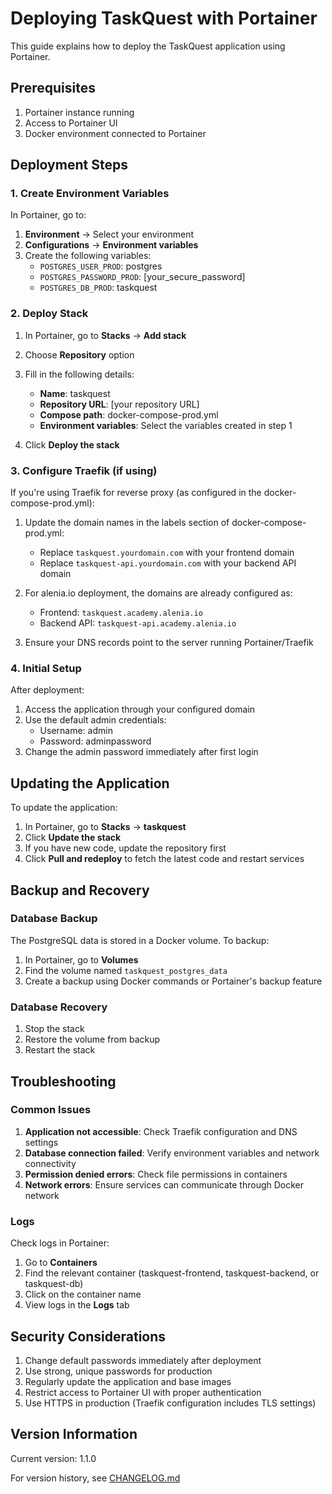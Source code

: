 # Deploying TaskQuest with Portainer

This guide explains how to deploy the TaskQuest application using Portainer.

## Prerequisites

1. Portainer instance running
2. Access to Portainer UI
3. Docker environment connected to Portainer

## Deployment Steps

### 1. Create Environment Variables

In Portainer, go to:
1. **Environment** → Select your environment
2. **Configurations** → **Environment variables**
3. Create the following variables:
   - `POSTGRES_USER_PROD`: postgres
   - `POSTGRES_PASSWORD_PROD`: [your_secure_password]
   - `POSTGRES_DB_PROD`: taskquest

### 2. Deploy Stack

1. In Portainer, go to **Stacks** → **Add stack**
2. Choose **Repository** option
3. Fill in the following details:
   - **Name**: taskquest
   - **Repository URL**: [your repository URL]
   - **Compose path**: docker-compose-prod.yml
   - **Environment variables**: Select the variables created in step 1

4. Click **Deploy the stack**

### 3. Configure Traefik (if using)

If you're using Traefik for reverse proxy (as configured in the docker-compose-prod.yml):

1. Update the domain names in the labels section of docker-compose-prod.yml:
   - Replace `taskquest.yourdomain.com` with your frontend domain
   - Replace `taskquest-api.yourdomain.com` with your backend API domain

2. For alenia.io deployment, the domains are already configured as:
   - Frontend: `taskquest.academy.alenia.io`
   - Backend API: `taskquest-api.academy.alenia.io`

3. Ensure your DNS records point to the server running Portainer/Traefik

### 4. Initial Setup

After deployment:

1. Access the application through your configured domain
2. Use the default admin credentials:
   - Username: admin
   - Password: adminpassword
3. Change the admin password immediately after first login

## Updating the Application

To update the application:

1. In Portainer, go to **Stacks** → **taskquest**
2. Click **Update the stack**
3. If you have new code, update the repository first
4. Click **Pull and redeploy** to fetch the latest code and restart services

## Backup and Recovery

### Database Backup

The PostgreSQL data is stored in a Docker volume. To backup:

1. In Portainer, go to **Volumes**
2. Find the volume named `taskquest_postgres_data`
3. Create a backup using Docker commands or Portainer's backup feature

### Database Recovery

1. Stop the stack
2. Restore the volume from backup
3. Restart the stack

## Troubleshooting

### Common Issues

1. **Application not accessible**: Check Traefik configuration and DNS settings
2. **Database connection failed**: Verify environment variables and network connectivity
3. **Permission denied errors**: Check file permissions in containers
4. **Network errors**: Ensure services can communicate through Docker network

### Logs

Check logs in Portainer:
1. Go to **Containers**
2. Find the relevant container (taskquest-frontend, taskquest-backend, or taskquest-db)
3. Click on the container name
4. View logs in the **Logs** tab

## Security Considerations

1. Change default passwords immediately after deployment
2. Use strong, unique passwords for production
3. Regularly update the application and base images
4. Restrict access to Portainer UI with proper authentication
5. Use HTTPS in production (Traefik configuration includes TLS settings)

## Version Information

Current version: 1.1.0

For version history, see [CHANGELOG.md](CHANGELOG.md)